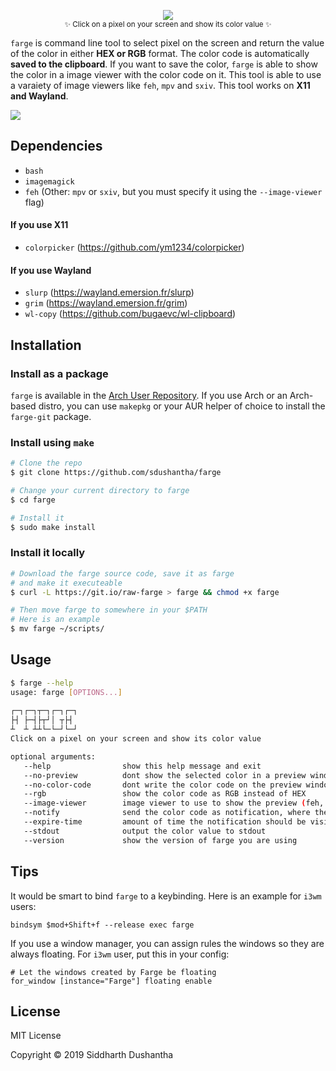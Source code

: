 <p align="center"><img src="extra/farge_logo.png"><br><sub>✨ Click on a pixel on your screen and show its color value ✨</sub></p>

```farge``` is command line tool to select pixel on the screen and return the
value of the color in either **HEX or RGB** format. The color code is
automatically **saved to the clipboard**. If you want to save the color, 
```farge``` is able to show the color in a image viewer with the color code on
it. This tool is able to use a varaiety of image viewers like ```feh```,
```mpv``` and ```sxiv```. This tool works on **X11 and Wayland**.

<p align="left">
<img src="extra/farge.gif">
</a>
</p>


## Dependencies
- ```bash```
- ```imagemagick```
- ```feh``` (Other: ```mpv``` or ```sxiv```, but you must specify it using the ```--image-viewer``` flag)
#### If you use X11
- ```colorpicker``` (https://github.com/ym1234/colorpicker)
#### If you use Wayland
- ```slurp``` (https://wayland.emersion.fr/slurp)
- ```grim```  (https://wayland.emersion.fr/grim)
- ```wl-copy```  (https://github.com/bugaevc/wl-clipboard)



## Installation

### Install as a package
```farge``` is available in the [Arch User Repository](https://aur.archlinux.org/packages/farge-git). If you use Arch or an Arch-based distro, you can use ```makepkg``` or your AUR helper of choice to install the ```farge-git``` package.

### Install using ```make```
```bash
# Clone the repo
$ git clone https://github.com/sdushantha/farge

# Change your current directory to farge
$ cd farge

# Install it
$ sudo make install
```

### Install it locally

```bash
# Download the farge source code, save it as farge
# and make it executeable
$ curl -L https://git.io/raw-farge > farge && chmod +x farge

# Then move farge to somewhere in your $PATH
# Here is an example
$ mv farge ~/scripts/
```

## Usage
```bash
$ farge --help
usage: farge [OPTIONS...]
 
┌─┐┌─┐┬─┐┌─┐┌─┐
├┤ ├─┤├┬┘│ ┬├┤ 
┴  ┴ ┴┴└─└─┘└─┘
Click on a pixel on your screen and show its color value

optional arguments:
   --help                show this help message and exit
   --no-preview          dont show the selected color in a preview window
   --no-color-code       dont write the color code on the preview window
   --rgb                 show the color code as RGB instead of HEX
   --image-viewer        image viewer to use to show the preview (feh, mpv, sxiv)
   --notify              send the color code as notification, where the icon is the selected color
   --expire-time         amount of time the notification should be visible, in milliseconds
   --stdout              output the color value to stdout
   --version             show the version of farge you are using
```

## Tips
It would be smart to bind `farge` to a keybinding. Here is an example for `i3wm` users:
```
bindsym $mod+Shift+f --release exec farge
```

If you use a window manager, you can assign rules the windows so they are
always floating. For `i3wm` user, put this in your config:

```
# Let the windows created by Farge be floating
for_window [instance="Farge"] floating enable
```

## License
MIT License

Copyright © 2019 Siddharth Dushantha
